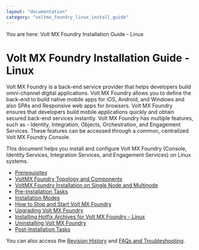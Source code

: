 ```yaml
---
layout: "documentation"
category: "voltmx_foundry_linux_install_guide"
---
```

                          

You are here: Volt MX Foundry Installation Guide - Linux

Volt MX  Foundry Installation Guide - Linux
=========================================

Volt MX  Foundry is a back-end service provider that helps developers build omni-channel digital applications. Volt MX Foundry allows you to define the back-end to build native mobile apps for iOS, Android, and Windows and also SPAs and Responsive web apps for browsers. Volt MX Foundry ensures that developers build mobile applications quickly and obtain secured back-end services instantly. Volt MX Foundry has multiple features, such as - Identity, Integration, Objects, Orchestration, and Engagement Services. These features can be accessed through a common, centralized Volt MX Foundry Console.

This document helps you install and configure Volt MX Foundry (Console, Identity Services, Integration Services, and Engagement Services) on Linux systems.

*   [Prerequisites](Prerequisites.html)
*   [VoltMX Foundry Topology and Components](Foundry_Architecture_and_Components.html)
*   [VoltMX Foundry Installation on Single Node and Multinode](MF_Single-Node_Multinode.html)
*   [Pre-Installation Tasks](Pre-installation_Tasks.html)
*   [Installation Modes](Installing_Modes.html)
*   [How to Stop and Start Volt MX Foundry](Starting_VoltMX_Foundry_Console.html)
*   [Upgrading Volt MX Foundry](Upgrading_VoltMX_Foundry_on_Linux.html)
*   [Installing Hotfix Archives for Volt MX Foundry - Linux](Patch_Installer_-_Linux.html)
*   [Uninstalling Volt MX Foundry](Uninstalling_VoltMX_Foundry.html)
*   [Post-Installation Tasks](Post-Installation_Tasks.html)

You can also access the [Revision History](voltmx_foundry_linux_install_guide.html) and [FAQs and Troubleshooting](Troubleshooting.html).
